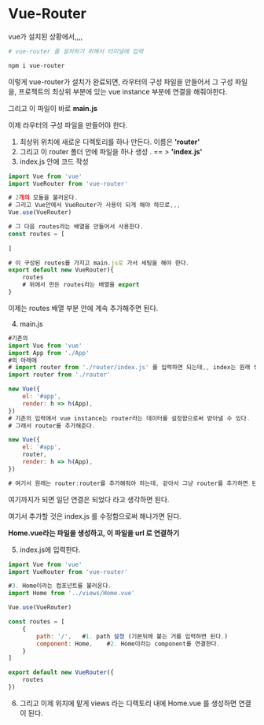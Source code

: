 # Vue-Router

vue가 설치된 상황에서,,,,

```bash
# vue-router 를 설치하기 위해서 터미널에 입력

npm i vue-router
```



이렇게 vue-router가 설치가 완료되면, 라우터의 구성 파일을 만들어서 그 구성 파일을, 프로젝트의 최상위 부분에 있는 vue instance 부분에 연결을 해줘야한다.

그리고 이 파일이 바로 **main.js**

이제 라우터의 구성 파일을 만들어야 한다.

1. 최상위 위치에 새로운 디렉토리를 하나 만든다. 이름은 **'router'**
2.  그리고 이 router 폴더 안에 파일을 하나 생성 . == > **'index.js'**
3. index.js 안에 코드 작성

```javascript
import Vue from 'vue'
import VueRouter from 'vue-router'

# 2개의 모듈을 불러온다.
# 그리고 Vue안에서 VueRouter가 사용이 되게 해야 하므로,,,
Vue.use(VueRouter)

# 그 다음 routes라는 배열을 만들어서 사용한다.
const routes = [
    
]

# 이 구성된 routes를 가지고 main.js로 가서 세팅을 해야 한다.
export default new VueRouter){
    routes
    # 위에서 만든 routes라는 배열을 export 
}
```

이제는 routes 배열 부분 안에 계속 추가해주면 된다.



4. main.js

```javascript
#기존의 
import Vue from 'vue'
import App from './App'
#의 아래에
# import router from './router/index.js' 를 입력하면 되는데,, index는 원래 생략이 가능하므로, 다음과 같이 입력한다.
import router from './router' 

new Vue({
    el: '#app',
    render: h => h(App),
})
# 기존의 입력에서 vue instance는 router라는 데이터를 설정함으로써 받아낼 수 있다.
# 그래서 router를 추가해준다.

new Vue({
    el: '#app',
    router,
    render: h => h(App),
})

# 여기서 원래는 router:router를 추가해줘야 하는데, 같아서 그냥 router를 추가하면 된다.
```



여기까지가 되면 일단 연결은 되었다 라고 생각하면 된다.

여기서 추가할 것은 index.js 를 수정함으로써 해나가면 된다.



**Home.vue라는 파일을 생성하고, 이 파일을 url 로 연결하기**

5. index.js에 입력한다.

```javascript
import Vue from 'vue'
import VueRouter from 'vue-router'

#3. Home이라는 컴포넌트를 불러온다. 
import Home from '../views/Home.vue'

Vue.use(VueRouter)

const routes = [
    {
        path: '/',   #1. path 설정 (기본뒤에 붙는 거를 입력하면 된다.)
        component: Home,    #2. Home이라는 component를 연결한다.
    }
]

export default new VueRouter({
    routes
})
```



6. 그리고 이제 위치에 맡게 views 라는 디렉토리 내에 Home.vue 를 생성하면 연결이 된다.

























